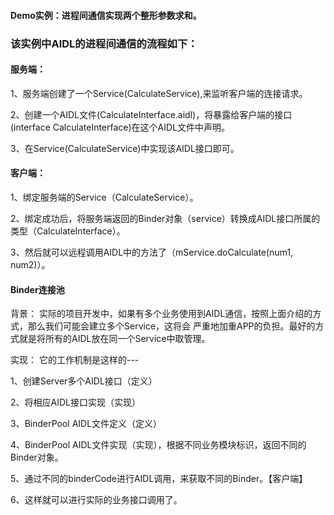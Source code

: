 
#### Demo实例：进程间通信实现两个整形参数求和。

### 该实例中AIDL的进程间通信的流程如下：
#### 服务端：

1、服务端创建了一个Service(CalculateService),来监听客户端的连接请求。

2、创建一个AIDL文件(CalculateInterface.aidl)，将暴露给客户端的接口(interface CalculateInterface)在这个AIDL文件中声明。

3、在Service(CalculateService)中实现该AIDL接口即可。

#### 客户端：

1、绑定服务端的Service（CalculateService）。

2、绑定成功后，将服务端返回的Binder对象（service）转换成AIDL接口所属的类型（CalculateInterface）。

3、然后就可以远程调用AIDL中的方法了（mService.doCalculate(num1, num2)）。



#### Binder连接池
背景：
实际的项目开发中，如果有多个业务使用到AIDL通信，按照上面介绍的方式，那么我们可能会建立多个Service，这将会
严重地加重APP的负担。最好的方式就是将所有的AIDL放在同一个Service中取管理。

实现：
它的工作机制是这样的---

1、创建Server多个AIDL接口（定义）

2、将相应AIDL接口实现（实现）

3、BinderPool AIDL文件定义（定义）

4、BinderPool AIDL文件实现（实现），根据不同业务模块标识，返回不同的Binder对象。

5、通过不同的binderCode进行AIDL调用，来获取不同的Binder。【客户端】

6、这样就可以进行实际的业务接口调用了。
